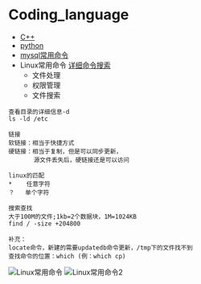 # Coding_language
* [C++](https://github.com/FangChao1086/Coding_language/blob/master/C%2B%2B.md)
* [python](https://github.com/FangChao1086/coding_language/tree/master/python)
* [mysql常用命令](https://mp.weixin.qq.com/s/wUCVeYLxx5JL2Xy-XJNvNQ)  
* Linux常用命令  [详细命令搜索](https://wangchujiang.com/linux-command/)  
  * 文件处理
  * 权限管理
  * 文件搜索
```
查看目录的详细信息-d
ls -ld /etc
```
```
链接
软链接：相当于快捷方式
硬链接：相当于复制，但是可以同步更新，
       源文件丢失后，硬链接还是可以访问
```
```
linux的匹配
*    任意字符
？   单个字符
```
```
搜索查找
大于100M的文件;1kb=2个数据块，1M=1024KB
find / -size +204800

补充：
locate命令，新建的需要updatedb命令更新，/tmp下的文件找不到
查找命令的位置：which (例：which cp)
```
![Linux常用命令](https://i.ibb.co/ggS8BHD/Linux.jpg)
![Linux常用命令2](https://i.ibb.co/26Kk46Q/Linux-2.jpg)
